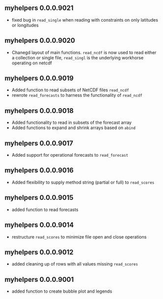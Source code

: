 ## myhelpers 0.0.0.9021

* fixed bug in `read_single` when reading with constraints on
only latitudes or longitudes

## myhelpers 0.0.0.9020

* Chanegd layout of main functions. `read_ncdf` is now used to
read either a collection or single file, `read_singl` is the 
underlying workhorse operating on netcdf

## myhelpers 0.0.0.9019

* Added function to read subsets of NetCDF files `read_ncdf`
* rewrote `read_forecasts` to harness the functionality of `read_ncdf`

## myhelpers 0.0.0.9018

* Added functionality to read in subsets of the forecast array
* Added functions to expand and shrink arrays based on `abind`

## myhelpers 0.0.0.9017

* Added support for operational forecasts to `read_forecast`

## myhelpers 0.0.0.9016

* Added flexibility to supply method string (partial or full) to `read_scores`

## myhelpers 0.0.0.9015

* added function to read forecasts

## myhelpers 0.0.0.9014

* restructure `read_scores` to minimize file open and close operations

## myhelpers 0.0.0.9012

* added cleaning up of rows with all values missing `read_scores`

## myhelpers 0.0.0.9001

* added function to create bubble plot and legends
